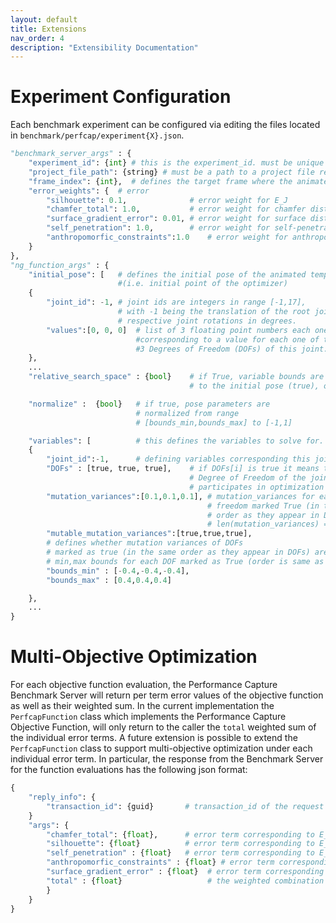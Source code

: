 ```yaml
---
layout: default
title: Extensions
nav_order: 4
description: "Extensibility Documentation"
---
```


# Experiment Configuration

Each benchmark experiment can be configured via editing the files located in `benchmark/perfcap/experiment{X}.json`.

```python
"benchmark_server_args" : {
    "experiment_id": {int} # this is the experiment_id. must be unique across all experiment{X}.json files.
    "project_file_path": {string} # must be a path to a project file relative to he performance_capture.exe binary
    "frame_index": {int},  # defines the target frame where the animated template should fit to.
    "error_weights": {  # error
        "silhouette": 0.1,              # error weight for E_J
        "chamfer_total": 1.0,           # error weight for chamfer distance E_D
        "surface_gradient_error": 0.01, # error weight for surface distance E_S
        "self_penetration": 1.0,        # error weight for self-penetration E_P
        "anthropomorfic_constraints":1.0    # error weight for anthropomorphic term E_A
    }
},
"ng_function_args" : {
    "initial_pose": [   # defines the initial pose of the animated template
                        #(i.e. initial point of the optimizer)
    {
        "joint_id": -1, # joint ids are integers in range [-1,17],
                        # with -1 being the translation of the root joint in meters # and the reset of the joint_ids corresponding to the
                        # respective joint rotations in degrees.
        "values":[0, 0, 0]  # list of 3 floating point numbers each one
                            #corresponding to a value for each one of the
                            #3 Degrees of Freedom (DOFs) of this joint.
    },
    ...
    "relative_search_space" : {bool}    # if True, variable bounds are with respect
                                        # to the initial pose (true), or are given in absolute units (false)

    "normalize" :  {bool}   # if true, pose parameters are
                            # normalized from range
                            # [bounds_min,bounds_max] to [-1,1]

    "variables": [          # this defines the variables to solve for.
    {
        "joint_id":-1,      # defining variables corresponding this joint
        "DOFs" : [true, true, true],    # if DOFs[i] is true it means that the i-th
                                        # Degree of Freedom of the joint
                                        # participates in optimization
        "mutation_variances":[0.1,0.1,0.1], # mutation_variances for each Degree of
                                            # freedom marked True (in the same
                                            # order as they appear in DOFs).
                                            # len(mutation_variances) = sum(DOFs == true)
        "mutable_mutation_variances":[true,true,true],
        # defines whether mutation variances of DOFs
        # marked as true (in the same order as they appear in DOFs) are mutable - len(mutable_mutation_variances) = sum(DOFs == true)
        # min,max bounds for each DOF marked as True (order is same as they appear in DOFs) - len(bounds_min) = sum(DOFs == true)
        "bounds_min" : [-0.4,-0.4,-0.4],
        "bounds_max" : [0.4,0.4,0.4]

    },
    ...
}
```

# Multi-Objective Optimization

For each objective function evaluation, the Performance Capture Benchmark Server will return per term error values of the objective function as well as their weighted sum. In the current implementation the `PerfcapFunction` class which implements the Performance Capture Objective Function, will only return to the caller the `total` weighted sum of the individual error terms. A future extension is possible to extend the `PerfcapFunction` class to support multi-objective optimization under each individual error term. In particular, the response from the Benchmark Server for the function evaluations has the following json format:

```python
{
    "reply_info": {
        "transaction_id": {guid}       # transaction_id of the request that this response corresponds to. (internal implementation detail)
    }
    "args": {
        "chamfer_total": {float},      # error term corresponding to E_D
        "silhouette": {float}          # error term corresponding to E_J
        "self_penetration" : {float}   # error term corresponding to E_P
        "anthropomorfic_constraints" : {float} # error term corresponding to E_A
        "surface_gradient_error" : {float}  # error term corresponding to E_S
        "total" : {float}                   # the weighted combination of active individual error terms
        }
    }
}
```